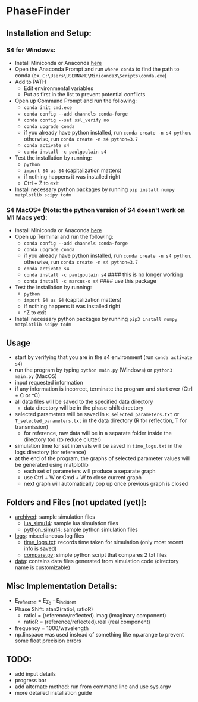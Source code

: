 # PhaseFinder

## Installation and Setup:

### S4 for Windows:
- Install Miniconda or Anaconda [here](https://docs.conda.io/projects/conda/en/4.6.1/user-guide/install/windows.html)
- Open the Anaconda Prompt and run `where conda` to find the path to conda (ex. `C:\Users\USERNAME\Miniconda3\Scripts\conda.exe`)
- Add to PATH
    - Edit environmental variables
    - Put as first in the list to prevent potential conflicts
- Open up Command Prompt and run the following:
    - `conda init cmd.exe`
    - `conda config --add channels conda-forge`
    - `conda config --set ssl_verify no`
    - `conda upgrade conda`
    - if you already have python installed, run `conda create -n s4 python`. otherwise, run `conda create -n s4 python=3.7`
    - `conda activate s4`
    - `conda install -c paulgoulain s4`
- Test the installation by running:
    - `python`
    - `import S4 as S4` (capitalization matters)
    - if nothing happens it was installed right
    - Ctrl + Z to exit
- Install necessary python packages by running `pip install numpy matplotlib scipy tqdm`

### S4 MacOS* (Note: the python version of S4 doesn't work on M1 Macs yet):
- Install Miniconda or Anaconda [here](https://docs.conda.io/projects/conda/en/4.6.1/user-guide/install/macos.html)
- Open up Terminal and run the following:
    - `conda config --add channels conda-forge`
    - `conda upgrade conda`
    - if you already have python installed, run `conda create -n s4 python`. otherwise, run `conda create -n s4 python=3.7`
    - `conda activate s4`
    - `conda install -c paulgoulain s4`    #### this is no longer working
    - `conda install -c marcus-o s4`          #### use this package
- Test the installation by running:
    - `python`
    - `import S4 as S4` (capitalization matters)
    - if nothing happens it was installed right
    - ^Z to exit
- Install necessary python packages by running `pip3 install numpy matplotlib scipy tqdm`

<!-- ### MacOS Building From Scratch (for M1 Macbooks)
- Install the Command Line Tools: `xcode-select --install`
- Install Homebrew (package manager): `/bin/bash -c "$(curl -fsSL https://raw.githubusercontent.com/Homebrew/install/HEAD/install.sh)"`
- `git clone https://github.com/phoebe-p/S4`
- `cd S4`
- `brew install openblas`
- `brew install fftw`
- `brew install suite-sparse`
- `brew install wget`
- `make boost`
- `pip3 install numpy`
- edit `# CHOLMOD_INC = -I/usr/local/include` -> `CHOLMOD_INC = -I/opt/homebrew/opt/suite-sparse/include` if needed
- edit "S4.h" and move Simulation_SaveSolution and Simulation_LoadSolution out of Internal functions section
- edit `CFLAGS = -Wall -O3 -m64 -mcpu=lightning -mtune=native -msse3 -msse2 -msse -fPIC`
- `make -f Makefile.osx s4_pyext` -->

## Usage
- start by verifying that you are in the s4 environment (run `conda activate s4`)
- run the program by typing `python main.py` (Windows) or `python3 main.py` (MacOS)
- input requested information
- if any information is incorrect, terminate the program and start over (Ctrl + C or ^C)
- all data files will be saved to the specified data directory
    - data directory will be in the phase-shift directory
- selected parameters will be saved in `R_selected_parameters.txt` or ``T_selected_parameters.txt`` in the data directory (R for reflection, T for transmission)
    - for reference, raw data will be in a separate folder inside the directory too (to reduce clutter)
- simulation time for set intervals will be saved in `time_logs.txt` in the logs directory (for reference)
- at the end of the program, the graphs of selected parameter values will be generated using matplotlib
    - each set of parameters will produce a separate graph
    - use Ctrl + W or Cmd + W to close current graph
    - next graph will automatically pop up once previous graph is closed

## Folders and Files [not updated (yet)]:
- [archived](https://github.com/aaronzr1/phase-shift/tree/master/archived): sample simulation files
    - [lua_simu14](https://github.com/aaronzr1/phase-shift/tree/master/archived/lua_simu14): sample lua simulation files
    - [python_simu14](https://github.com/aaronzr1/phase-shift/tree/master/archived/python_simu14): sample python simulation files
- [logs](https://github.com/aaronzr1/phase-shift/tree/master/logs): miscellaneous log files
    - [time_logs.txt](https://github.com/aaronzr1/phase-shift/tree/master/logs/time_logs.txt): records time taken for simulation (only most recent info is saved)
    - [compare.py](https://github.com/aaronzr1/phase-shift/tree/master/logs/compare.py): simple python script that compares 2 txt files
- [data](https://github.com/aaronzr1/phase-shift/tree/master/data): contains data files generated from simulation code (directory name is customizable)

## Misc Implementation Details:
- E<sub>reflected</sub> = E<sub>Z<sub>0</sub></sub> - E<sub>incident</sub>
- Phase Shift: atan2(ratioI, ratioR)
    - ratioI = (reference/reflected).imag (imaginary component)
    - ratioR = (reference/reflected).real (real component)
- frequency = 1000/wavelength
- np.linspace was used instead of something like np.arange to prevent some float precision errors

## TODO:
- add input details
- progress bar
- add alternate method: run from command line and use sys.argv
- more detailed installation guide

